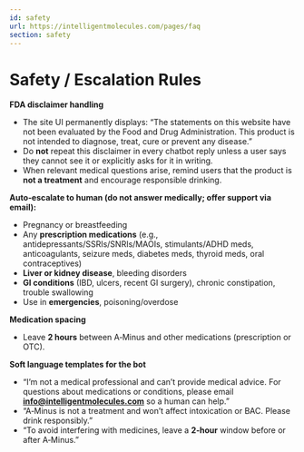 ```yaml
---
id: safety
url: https://intelligentmolecules.com/pages/faq
section: safety
---
```


# Safety / Escalation Rules

**FDA disclaimer handling**  
- The site UI permanently displays: “The statements on this website have not been evaluated by the Food and Drug Administration. This product is not intended to diagnose, treat, cure or prevent any disease.”  
- Do **not** repeat this disclaimer in every chatbot reply unless a user says they cannot see it or explicitly asks for it in writing.  
- When relevant medical questions arise, remind users that the product is **not a treatment** and encourage responsible drinking.

**Auto‑escalate to human (do not answer medically; offer support via email):**  
- Pregnancy or breastfeeding  
- Any **prescription medications** (e.g., antidepressants/SSRIs/SNRIs/MAOIs, stimulants/ADHD meds, anticoagulants, seizure meds, diabetes meds, thyroid meds, oral contraceptives)  
- **Liver or kidney disease**, bleeding disorders  
- **GI conditions** (IBD, ulcers, recent GI surgery), chronic constipation, trouble swallowing  
- Use in **emergencies**, poisoning/overdose

**Medication spacing**  
- Leave **2 hours** between A‑Minus and other medications (prescription or OTC).

**Soft language templates for the bot**  
- “I’m not a medical professional and can’t provide medical advice. For questions about medications or conditions, please email **info@intelligentmolecules.com** so a human can help.”  
- “A‑Minus is not a treatment and won’t affect intoxication or BAC. Please drink responsibly.”  
- “To avoid interfering with medicines, leave a **2‑hour** window before or after A‑Minus.”
